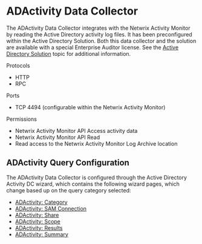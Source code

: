 # ADActivity Data Collector

The ADActivity Data Collector integrates with the Netwrix Activity Monitor by reading the Active
Directory activity log files. It has been preconfigured within the Active Directory Solution. Both
this data collector and the solution are available with a special Enterprise Auditor license. See
the
[Active Directory Solution](/docs/accessanalyzer/11.6/solutions/activedirectory/overview.md)
topic for additional information.

Protocols

- HTTP
- RPC

Ports

- TCP 4494 (configurable within the Netwrix Activity Monitor)

Permissions

- Netwrix Activity Monitor API Access activity data
- Netwrix Activity Monitor API Read
- Read access to the Netwrix Activity Monitor Log Archive location

## ADActivity Query Configuration

The ADActivity Data Collector is configured through the Active Directory Activity DC wizard, which
contains the following wizard pages, which change based up on the query category selected:

- [ADActivity: Category](/docs/accessanalyzer/11.6/admin/datacollector/adactivity/category.md)
- [ADActivity: SAM Connection](/docs/accessanalyzer/11.6/admin/datacollector/adactivity/connection.md)
- [ADActivity: Share](/docs/accessanalyzer/11.6/admin/datacollector/adactivity/share.md)
- [ADActivity: Scope](/docs/accessanalyzer/11.6/admin/datacollector/adactivity/scope.md)
- [ADActivity: Results](/docs/accessanalyzer/11.6/admin/datacollector/adactivity/results.md)
- [ADActivity: Summary](/docs/accessanalyzer/11.6/admin/datacollector/adactivity/summary.md)
